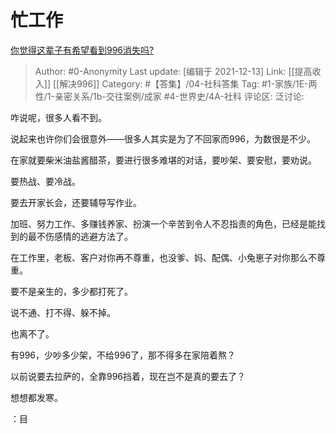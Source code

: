 # 忙工作
[你觉得这辈子有希望看到996消失吗?](https://www.zhihu.com/question/438516757/answer/2092956311)

> Author: #0-Anonymity
> Last update: [编辑于 2021-12-13]
> Link: [[提高收入]] [[解决996]]
> Category: #【答集】/04-社科答集
> Tag: #1-家族/1E-两性/1-亲密关系/1b-交往案例/成家 #4-世界史/4A-社科
> 评论区:
> 泛讨论:

咋说呢，很多人看不到。

说起来也许你们会很意外——很多人其实是为了不回家而996，为数很是不少。

在家就要柴米油盐酱醋茶，要进行很多难堪的对话，要吵架、要安慰，要劝说。

要热战、要冷战。

要去开家长会，还要辅导写作业。

加班、努力工作、多赚钱养家、扮演一个辛苦到令人不忍指责的角色，已经是能找到的最不伤感情的逃避方法了。

在工作里，老板、客户对你再不尊重，也没爹、妈、配偶、小兔崽子对你那么不尊重。

要不是亲生的，多少都打死了。

说不通、打不得、躲不掉。

也离不了。

有996，少吵多少架，不给996了，那不得多在家陪着熬？

以前说要去拉萨的，全靠996挡着，现在岂不是真的要去了？

想想都发寒。

：目
